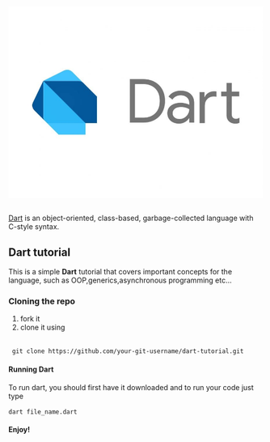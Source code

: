 <img src="dart.jpg" alt="dart" align="center">
<br>
<br>

[Dart](https://dart.dev/) is an object-oriented, class-based, garbage-collected language with C-style syntax.

## Dart tutorial
This is a simple <strong>Dart</strong> tutorial that covers important concepts for the language, such as OOP,generics,asynchronous programming etc...

### Cloning the repo

1) fork it
2) clone it using 
```

 git clone https://github.com/your-git-username/dart-tutorial.git

```

#### Running Dart

To run dart, you should first have it downloaded and to run your code just type

```
dart file_name.dart
```

#### Enjoy!



